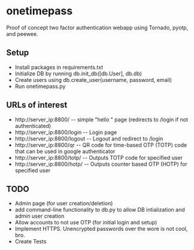 onetimepass
============

Proof of concept two factor authentication webapp using Tornado, pyotp, and peewee.

Setup
-----
- Install packages in requirements.txt
- Initialize DB by running db.init_db([db.User], db.db)
- Create users using db.create_user(username, password, email)
- Run onetimepass.py

URLs of interest
----------------
- http://server_ip:8800/ -- simple "hello <username>" page (redirects to /login if not authenticated)
- http://server_ip:8800/login -- Login page
- http://server_ip:8800/logout -- Logout and redirect to /login
- http://server_ip:8800/qr -- QR code for time-based OTP (TOTP) code that can be used in google authenticator
- http://server_ip:8800/totp/<username> -- Outputs TOTP code for specified user
- http://server_ip:8800/hotp/<username> -- Outputs counter based OTP (HOTP) for specified user

TODO
----
- Admin page (for user creation/deletion)
- add command-line functionality to db.py to allow DB intialization and admin user creation
- Allow accounts to not use OTP (for initial login and setup)
- Implement HTTPS. Unencrypted passwords over the wore is not cool, bro.
- Create Tests 
